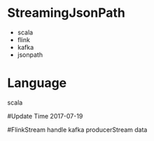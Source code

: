 # StreamingJsonPath
* scala
* flink
* kafka
* jsonpath

# Language 
scala

#Update Time
2017-07-19

#FlinkStream handle kafka producerStream data